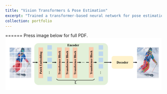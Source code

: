 ```yaml
---
title: "Vision Transformers & Pose Estimation"
excerpt: "Trained a transformer-based neural network for pose estimation tasks. Press blue link above for more detail and PDF report.<br/><img src='/images/vitpose.png'>"
collection: portfolio
---
```

======
Press image below for full PDF.
[![vitpose](/images/vitpose_model.png "Press image for link")](https://javiersc1.github.io/files/vitpose.pdf)

